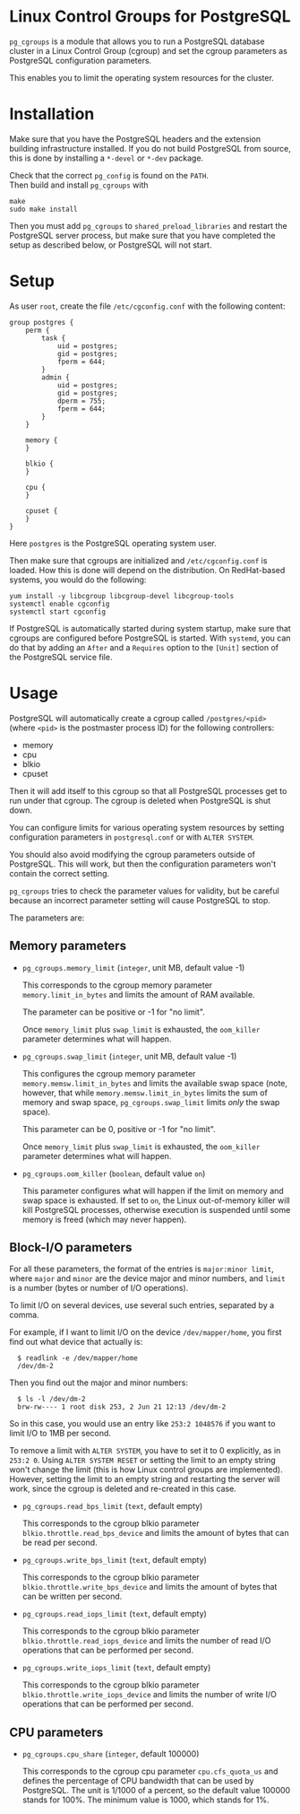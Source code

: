 Linux Control Groups for PostgreSQL
===================================

`pg_cgroups` is a module that allows you to run a PostgreSQL database cluster
in a Linux Control Group (cgroup) and set the cgroup parameters as PostgreSQL
configuration parameters.

This enables you to limit the operating system resources for the cluster.

Installation
============

Make sure that you have the PostgreSQL headers and the extension
building infrastructure installed.  If you do not build PostgreSQL
from source, this is done by installing a `*-devel` or `*-dev`
package.

Check that the correct `pg_config` is found on the `PATH`.  
Then build and install `pg_cgroups` with

    make
    sudo make install

Then you must add `pg_cgroups` to `shared_preload_libraries` and restart
the PostgreSQL server process, but make sure that you have completed the
setup as described below, or PostgreSQL will not start.

Setup
=====

As user `root`, create the file `/etc/cgconfig.conf` with the following
content:

    group postgres {
        perm {
            task {
                uid = postgres;
                gid = postgres;
                fperm = 644;
            }
            admin {
                uid = postgres;
                gid = postgres;
                dperm = 755;
                fperm = 644;
            }
        }

        memory {
        }

        blkio {
        }

        cpu {
        }

        cpuset {
        }
    }

Here `postgres` is the PostgreSQL operating system user.

Then make sure that cgroups are initialized and `/etc/cgconfig.conf`
is loaded.  How this is done will depend on the distribution.
On RedHat-based systems, you would do the following:

    yum install -y libcgroup libcgroup-devel libcgroup-tools
    systemctl enable cgconfig
    systemctl start cgconfig

If PostgreSQL is automatically started during system startup, make sure
that cgroups are configured before PostgreSQL is started.
With `systemd`, you can do that by adding an `After` and a `Requires`
option to the `[Unit]` section of the PostgreSQL service file.

Usage
=====

PostgreSQL will automatically create a cgroup called `/postgres/<pid>` (where
`<pid>` is the postmaster process ID) for the following controllers:

- memory
- cpu
- blkio
- cpuset

Then it will add itself to this cgroup so that all PostgreSQL processes
get to run under that cgroup.  The cgroup is deleted when PostgreSQL is
shut down.

You can configure limits for various operating system resources by setting
configuration parameters in `postgresql.conf` or with `ALTER SYSTEM`.

You should also avoid modifying the cgroup parameters outside of PostgreSQL.
This will work, but then the configuration parameters won't contain the
correct setting.

`pg_cgroups` tries to check the parameter values for validity, but be careful
because an incorrect parameter setting will cause PostgreSQL to stop.

The parameters are:

Memory parameters
-----------------

- `pg_cgroups.memory_limit` (`integer`, unit MB, default value -1)

  This corresponds to the cgroup memory parameter
  `memory.limit_in_bytes` and limits the amount of RAM available.

  The parameter can be positive or -1 for "no limit".

  Once `memory_limit` plus `swap_limit` is exhausted, the `oom_killer`
  parameter determines what will happen.

- `pg_cgroups.swap_limit` (`integer`, unit MB, default value -1)

  This configures the cgroup memory parameter `memory.memsw.limit_in_bytes`
  and limits the available swap space
  (note, however, that while `memory.memsw.limit_in_bytes` limits the sum of
  memory and swap space, `pg_cgroups.swap_limit` limits *only* the swap space).

  This parameter can be 0, positive or -1 for "no limit".

  Once `memory_limit` plus `swap_limit` is exhausted, the `oom_killer`
  parameter determines what will happen.

- `pg_cgroups.oom_killer` (`boolean`, default value `on`)

  This parameter configures what will happen if the limit on memory and swap
  space is exhausted.  If set to `on`, the Linux out-of-memory killer will
  kill PostgreSQL processes, otherwise execution is suspended until some
  memory is freed (which may never happen).

Block-I/O parameters
--------------------

  For all these parameters, the format of the entries is `major:minor limit`,
  where `major` and `minor` are the device major and minor numbers,
  and `limit` is a number (bytes or number of I/O operations).

  To limit I/O on several devices, use several such entries, separated by
  a comma.

  For example, if I want to limit I/O on the device `/dev/mapper/home`,
  you first find out what device that actually is:

      $ readlink -e /dev/mapper/home
      /dev/dm-2

  Then you find out the major and minor numbers:

      $ ls -l /dev/dm-2
      brw-rw---- 1 root disk 253, 2 Jun 21 12:13 /dev/dm-2

  So in this case, you would use an entry like `253:2 1048576` if you want to
  limit I/O to 1MB per second.

  To remove a limit with `ALTER SYSTEM`, you have to set it to 0 explicitly,
  as in `253:2 0`.
  Using `ALTER SYSTEM RESET` or setting the limit to an empty string won't
  change the limit (this is how Linux control groups are implemented).
  However, setting the limit to an empty string and restarting the server
  will work, since the cgroup is deleted and re-created in this case.

- `pg_cgroups.read_bps_limit` (`text`, default empty)

  This corresponds to the cgroup blkio parameter
  `blkio.throttle.read_bps_device` and limits the amount of bytes that can
  be read per second.

- `pg_cgroups.write_bps_limit` (`text`, default empty)

  This corresponds to the cgroup blkio parameter
  `blkio.throttle.write_bps_device` and limits the amount of bytes that can
  be written per second.

- `pg_cgroups.read_iops_limit` (`text`, default empty)

  This corresponds to the cgroup blkio parameter
  `blkio.throttle.read_iops_device` and limits the number of read I/O
  operations that can be performed per second.

- `pg_cgroups.write_iops_limit` (`text`, default empty)

  This corresponds to the cgroup blkio parameter
  `blkio.throttle.write_iops_device` and limits the number of write I/O
  operations that can be performed per second.

CPU parameters
--------------

- `pg_cgroups.cpu_share` (`integer`, default 100000)

  This corresponds to the cgroup cpu parameter `cpu.cfs_quota_us` and defines
  the percentage of CPU bandwidth that can be used by PostgreSQL.
  The unit is 1/1000 of a percent, so the default value 100000 stands for
  100%.  The minimum value is 1000, which stands for 1%.
